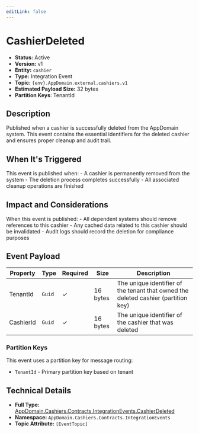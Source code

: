 ```yaml
---
editLink: false
---
```


# CashierDeleted

-   **Status:** Active
-   **Version:** v1
-   **Entity:** `cashier`
-   **Type:** Integration Event
-   **Topic:** `{env}.AppDomain.external.cashiers.v1`
-   **Estimated Payload Size:** 32 bytes
-   **Partition Keys**: TenantId

## Description

Published when a cashier is successfully deleted from the AppDomain system. This event contains the essential identifiers for the deleted
cashier and ensures proper cleanup and audit trail.

## When It's Triggered

This event is published when: - A cashier is permanently removed from the system - The deletion process completes successfully - All associated cleanup operations are finished

## Impact and Considerations

When this event is published: - All dependent systems should remove references to this cashier - Any cached data related to this cashier should be invalidated - Audit logs should record the deletion for compliance purposes

## Event Payload

| Property  | Type   | Required | Size     | Description                                                                        |
| --------- | ------ | -------- | -------- | ---------------------------------------------------------------------------------- |
| TenantId  | `Guid` | ✓        | 16 bytes | The unique identifier of the tenant that owned the deleted cashier (partition key) |
| CashierId | `Guid` | ✓        | 16 bytes | The unique identifier of the cashier that was deleted                              |

### Partition Keys

This event uses a partition key for message routing:

-   `TenantId` - Primary partition key based on tenant

## Technical Details

-   **Full Type:** [AppDomain.Cashiers.Contracts.IntegrationEvents.CashierDeleted](https://[github.url.from.config.com]/AppDomain/Cashiers/Contracts/IntegrationEvents/CashierDeleted.cs)
-   **Namespace:** `AppDomain.Cashiers.Contracts.IntegrationEvents`
-   **Topic Attribute:** `[EventTopic]`
